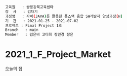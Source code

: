```bash
교육원   : 쌍용강북교육센타
강  사   : 김대기
과정명   : 자바(JAVA)를 활용한 풀스택 융합 SW개발자 양성과정(H)
기  간   : 2021-01-25 - 2021-07-02
프로젝트 : Final Project 1조
Branch   : main
Member   : 김은비 고다희 장민경 장은 

```


# 2021_1_F_Project_Market
오늘의 집
